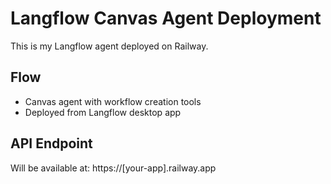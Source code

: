 # Langflow Canvas Agent Deployment

This is my Langflow agent deployed on Railway.

## Flow
- Canvas agent with workflow creation tools
- Deployed from Langflow desktop app

## API Endpoint
Will be available at: https://[your-app].railway.app
